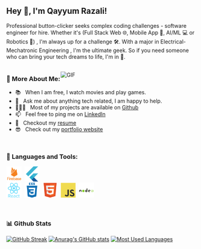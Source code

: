 ## Hey 👋, I'm Qayyum Razali!

Professional button-clicker seeks complex coding challenges - software engineer for hire. 
Whether it's (Full Stack Web 🌐, Mobile App 📱, AI/ML 💻  or Robotics 🤖) , I'm always up for a challenge 🛠️. 
With a major in Electrical-Mechatronic Engineering , I'm the ultimate geek. So if you need someone who can bring your tech dreams to life, I'm in 🤝. 
<br/>
<br/>

<img align="right" alt="GIF" src="https://camo.githubusercontent.com/c1dcb74cc1c1835b1d716f5051499a2814c683c806b15f04b0eba492863703e9/68747470733a2f2f63646e2e6472696262626c652e636f6d2f75736572732f3733303730332f73637265656e73686f74732f363538313234332f6176656e746f2e676966" width="360px"/>
  
### 🧐 More About Me:

- 📚 &nbsp; When I am free, I watch movies and play games. 
- 💬 &nbsp; Ask me about anything tech related, I am happy to help.
- 👨🏻‍💻 &nbsp; Most of my projects are available on [Github](https://github.com/Qayyum1999?tab=repositories)
- 📫 &nbsp; Feel free to ping me on [LinkedIn](https://www.linkedin.com/in/QayyumRazali)
- 📝 &nbsp; Checkout my [resume](https://drive.google.com/file/d/1ZpR5pVBTnl_Qybq7GE3MGy1SB1JehVSE/view?usp=sharing)
- 😎 &nbsp; Check out my [portfolio website](https://qayyumrazali-portfolio.web.app)

<br>

### 🔨 Languages and Tools:

  <img src="https://github.com/devicons/devicon/blob/master/icons/firebase/firebase-plain-wordmark.svg" title="Firebase" alt="Firebase" width="40" height="40"/>&nbsp;
   <img src="https://github.com/devicons/devicon/blob/master/icons/flutter/flutter-original.svg" title="Flutter" alt="Flutter" width="40" height="40"/>&nbsp;  
 <img src="https://github.com/devicons/devicon/blob/master/icons/react/react-original-wordmark.svg" title="React" alt="React" width="40" height="40"/>&nbsp;
  <img src="https://github.com/devicons/devicon/blob/master/icons/css3/css3-plain-wordmark.svg"  title="CSS3" alt="CSS" width="40" height="40"/>&nbsp;
  <img src="https://github.com/devicons/devicon/blob/master/icons/html5/html5-original.svg" title="HTML5" alt="HTML" width="40" height="40"/>&nbsp;
  <img src="https://github.com/devicons/devicon/blob/master/icons/javascript/javascript-original.svg" title="JavaScript" alt="JavaScript" width="40" height="40"/>&nbsp;
  <img src="https://github.com/devicons/devicon/blob/master/icons/nodejs/nodejs-original-wordmark.svg" title="NodeJS" alt="NodeJS" width="40" height="40"/>&nbsp;
  
  
<br>


### 📊 Github Stats

[![GitHub Streak](http://github-readme-streak-stats.herokuapp.com?user=Qayyum1999&theme=dark)](https://git.io/streak-stats)
[![Anurag's GitHub stats](https://github-readme-stats.vercel.app/api?username=Qayyum1999&theme=dark)](https://github.com/Qayyum1999/github-readme-stats)
[![Most Used Languages](https://github-readme-stats.vercel.app/api/top-langs/?username=Qayyum1999&layout=compact&theme=dark)](https://github.com/Qayyum1999/github-readme-stats)

</a>

<br>

